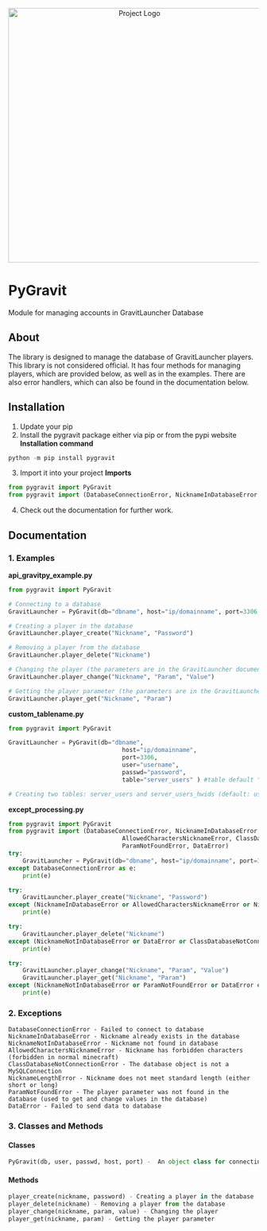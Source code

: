 <p align="center">
      <img src="https://cdn.discordapp.com/attachments/1084489981193621580/1089661272682934303/hero.png" alt="Project Logo" width="512" height="512">
</p>

# PyGravit
Module for managing accounts in GravitLauncher Database

## About
The library is designed to manage the database of GravitLauncher players. This library is not considered official. It has four methods for managing players, which are provided below, as well as in the examples. There are also error handlers, which can also be found in the documentation below.


## Installation

1. Update your pip
2. Install the pygravit package either via pip or from the pypi website
**Installation command**
```powershell
python -m pip install pygravit 
```
3. Import it into your project
**Imports**
```python
from pygravit import PyGravit
from pygravit import (DatabaseConnectionError, NicknameInDatabaseError, NicknameNotInDatabaseError, AllowedCharactersNicknameError, ClassDatabaseNotConnectionError, NicknameLengthError, ParamNotFoundError, DataError)
```
4. Check out the documentation for further work.


## Documentation
### 1. Examples
**api_gravitpy_example.py**
```python
from pygravit import PyGravit

# Connecting to a database
GravitLauncher = PyGravit(db="dbname", host="ip/domainname", port=3306, user="username", passwd="password", table="tablename (default users)")

# Creating a player in the database
GravitLauncher.player_create("Nickname", "Password")

# Removing a player from the database
GravitLauncher.player_delete("Nickname")

# Changing the player (the parameters are in the GravitLauncher documentation as well as in the database itself)
GravitLauncher.player_change("Nickname", "Param", "Value")

# Getting the player parameter (the parameters are in the GravitLauncher documentation as well as in the database itself)
GravitLauncher.player_get("Nickname", "Param")
```

**custom_tablename.py**
```python
from pygravit import PyGravit

GravitLauncher = PyGravit(db="dbname",
                                host="ip/domainname",
                                port=3306,
                                user="username",
                                passwd="password",
                                table="server_users" ) #table default "users"

# Creating two tables: server_users and server_users_hwids (default: users and users_hwids)
```

**except_processing.py**
```python
from pygravit import PyGravit
from pygravit import (DatabaseConnectionError, NicknameInDatabaseError, NicknameNotInDatabaseError,
                                AllowedCharactersNicknameError, ClassDatabaseNotConnectionError, NicknameLengthError,
                                ParamNotFoundError, DataError)
try:
    GravitLauncher = PyGravit(db="dbname", host="ip/domainname", port=3306, user="username", passwd="password", table="tablename (default users)")
except DatabaseConnectionError as e: 
    print(e)

try:
    GravitLauncher.player_create("Nickname", "Password")
except (NicknameInDatabaseError or AllowedCharactersNicknameError or NicknameLengthError or DataError or ClassDatabaseNotConnectionError) as e:
    print(e)

try:
    GravitLauncher.player_delete("Nickname")
except (NicknameNotInDatabaseError or DataError or ClassDatabaseNotConnectionError) as e:
    print(e)

try:
    GravitLauncher.player_change("Nickname", "Param", "Value")
    GravitLauncher.player_get("Nickname", "Param")
except (NicknameNotInDatabaseError or ParamNotFoundError or DataError or ClassDatabaseNotConnectionError) as e:
    print(e)
```


### 2. Exceptions
```
DatabaseConnectionError - Failed to connect to database
NicknameInDatabaseError - Nickname already exists in the database
NicknameNotInDatabaseError - Nickname not found in database
AllowedCharactersNicknameError - Nickname has forbidden characters (forbidden in normal minecraft)
ClassDatabaseNotConnectionError - The database object is not a MySQLConnection
NicknameLengthError - Nickname does not meet standard length (either short or long)
ParamNotFoundError - The player parameter was not found in the database (used to get and change values in the database)
DataError - Failed to send data to database
```


### 3. Classes and Methods
#### Classes
```python
PyGravit(db, user, passwd, host, port) -  An object class for connecting to a database
```
#### Methods
```python
player_create(nickname, password) - Creating a player in the database
player_delete(nickname) - Removing a player from the database
player_change(nickname, param, value) - Changing the player
player_get(nickname, param) - Getting the player parameter
```
